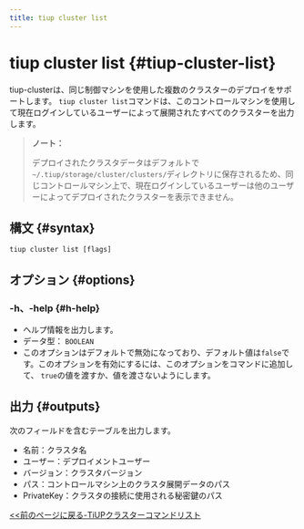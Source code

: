 ```yaml
---
title: tiup cluster list
---
```


# tiup cluster list {#tiup-cluster-list}

tiup-clusterは、同じ制御マシンを使用した複数のクラスターのデプロイをサポートします。 `tiup cluster list`コマンドは、このコントロールマシンを使用して現在ログインしているユーザーによって展開されたすべてのクラスターを出力します。

> **ノート：**
>
> デプロイされたクラスタデータはデフォルトで`~/.tiup/storage/cluster/clusters/`ディレクトリに保存されるため、同じコントロールマシン上で、現在ログインしているユーザーは他のユーザーによってデプロイされたクラスターを表示できません。

## 構文 {#syntax}

```shell
tiup cluster list [flags]
```

## オプション {#options}

### -h、-help {#h-help}

-   ヘルプ情報を出力します。
-   データ型： `BOOLEAN`
-   このオプションはデフォルトで無効になっており、デフォルト値は`false`です。このオプションを有効にするには、このオプションをコマンドに追加して、 `true`の値を渡すか、値を渡さないようにします。

## 出力 {#outputs}

次のフィールドを含むテーブルを出力します。

-   名前：クラスタ名
-   ユーザー：デプロイメントユーザー
-   バージョン：クラスタバージョン
-   パス：コントロールマシン上のクラスタ展開データのパス
-   PrivateKey：クラスタの接続に使用される秘密鍵のパス

[&lt;&lt;前のページに戻る-TiUPクラスターコマンドリスト](/tiup/tiup-component-cluster.md#command-list)
